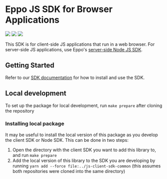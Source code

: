# Eppo JS SDK for Browser Applications

[![](https://img.shields.io/npm/v/@eppo/js-client-sdk)](https://www.npmjs.com/package/@eppo/js-client-sdk)
[![](https://img.shields.io/static/v1?label=GitHub+Pages&message=API+reference&color=00add8)](https://eppo-exp.github.io/js-client-sdk/js-client-sdk.html)
[![](https://data.jsdelivr.com/v1/package/npm/@eppo/js-client-sdk/badge)](https://www.jsdelivr.com/package/npm/@eppo/js-client-sdk)

This SDK is for client-side JS applications that run in a web browser. For server-side JS applications, use Eppo's [server-side Node JS SDK](https://github.com/Eppo-exp/node-server-sdk).

## Getting Started

Refer to our [SDK documentation](https://docs.geteppo.com/feature-flags/sdks/client-sdks/javascript) for how to install and use the SDK.

## Local development

To set up the package for local development, run `make prepare` after cloning the repository

### Installing local package

It may be useful to install the local version of this package as you develop the client SDK or Node SDK.
This can be done in two steps:
1. Open the directory with the client SDK you want to add this library to, and run `make prepare`
2. Add the local version of this library to the SDK you are developing by running `yarn add --force file:../js-client-sdk-common` (this assumes both repositories were cloned into the same directory)
